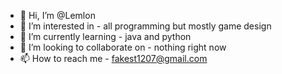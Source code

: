 - 👋 Hi, I’m @Lemlon
- 👀 I’m interested in - all programming but mostly game design
- 🌱 I’m currently learning - java and python
- 💞️ I’m looking to collaborate on - nothing right now
- 📫 How to reach me - fakest1207@gmail.com

<!---
Lemlon/Lemlon is a ✨ special ✨ repository because its `README.md` (this file) appears on your GitHub profile.
You can click the Preview link to take a look at your changes.
--->
